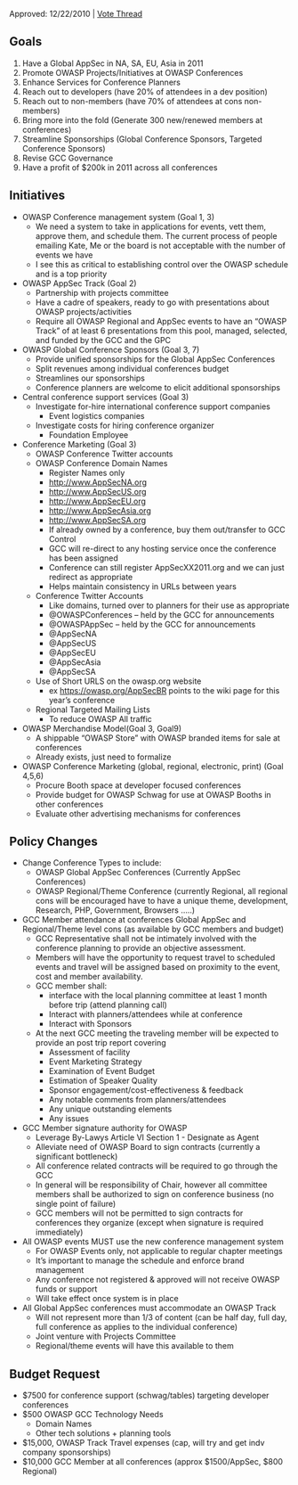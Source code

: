 Approved: 12/22/2010 | [Vote
Thread](https://lists.owasp.org/pipermail/global_conference_committee/2010-December/000663.html)

## Goals

1.  Have a Global AppSec in NA, SA, EU, Asia in 2011
2.  Promote OWASP Projects/Initiatives at OWASP Conferences
3.  Enhance Services for Conference Planners
4.  Reach out to developers (have 20% of attendees in a dev position)
5.  Reach out to non-members (have 70% of attendees at cons non-members)
6.  Bring more into the fold (Generate 300 new/renewed members at
    conferences)
7.  Streamline Sponsorships (Global Conference Sponsors, Targeted
    Conference Sponsors)
8.  Revise GCC Governance
9.  Have a profit of $200k in 2011 across all conferences

## Initiatives

  - OWASP Conference management system (Goal 1, 3)
      - We need a system to take in applications for events, vett them,
        approve them, and schedule them. The current process of people
        emailing Kate, Me or the board is not acceptable with the number
        of events we have
      - I see this as critical to establishing control over the OWASP
        schedule and is a top priority
  - OWASP AppSec Track (Goal 2)
      - Partnership with projects committee
      - Have a cadre of speakers, ready to go with presentations about
        OWASP projects/activities
      - Require all OWASP Regional and AppSec events to have an “OWASP
        Track” of at least 6 presentations from this pool, managed,
        selected, and funded by the GCC and the GPC
  - OWASP Global Conference Sponsors (Goal 3, 7)
      - Provide unified sponsorships for the Global AppSec Conferences
      - Split revenues among individual conferences budget
      - Streamlines our sponsorships
      - Conference planners are welcome to elicit additional
        sponsorships
  - Central conference support services (Goal 3)
      - Investigate for-hire international conference support companies
          - Event logistics companies
      - Investigate costs for hiring conference organizer
          - Foundation Employee
  - Conference Marketing (Goal 3)
      - OWASP Conference Twitter accounts
      - OWASP Conference Domain Names
          - Register Names only
          - <http://www.AppSecNA.org>
          - <http://www.AppSecUS.org>
          - <http://www.AppSecEU.org>
          - <http://www.AppSecAsia.org>
          - <http://www.AppSecSA.org>
          - If already owned by a conference, buy them out/transfer to
            GCC Control
          - GCC will re-direct to any hosting service once the
            conference has been assigned
          - Conference can still register AppSecXX2011.org and we can
            just redirect as appropriate
          - Helps maintain consistency in URLs between years
      - Conference Twitter Accounts
          - Like domains, turned over to planners for their use as
            appropriate
          - @OWASPConferences – held by the GCC for announcements
          - @OWASPAppSec – held by the GCC for announcements
          - @AppSecNA
          - @AppSecUS
          - @AppSecEU
          - @AppSecAsia
          - @AppSecSA
      - Use of Short URLS on the owasp.org website
          - ex <https://owasp.org/AppSecBR> points to the wiki page for
            this year’s conference
      - Regional Targeted Mailing Lists
          - To reduce OWASP All traffic
  - OWASP Merchandise Model(Goal 3, Goal9)
      - A shippable “OWASP Store” with OWASP branded items for sale at
        conferences
      - Already exists, just need to formalize
  - OWASP Conference Marketing (global, regional, electronic, print)
    (Goal 4,5,6)
      - Procure Booth space at developer focused conferences
      - Provide budget for OWASP Schwag for use at OWASP Booths in other
        conferences
      - Evaluate other advertising mechanisms for conferences

## Policy Changes

  - Change Conference Types to include:
      - OWASP Global AppSec Conferences (Currently AppSec Conferences)
      - OWASP Regional/Theme Conference (currently Regional, all
        regional cons will be encouraged have to have a unique theme,
        development, Research, PHP, Government, Browsers …..)
  - GCC Member attendance at conferences Global AppSec and
    Regional/Theme level cons (as available by GCC members and budget)
      - GCC Representative shall not be intimately involved with the
        conference planning to provide an objective assessment.
      - Members will have the opportunity to request travel to scheduled
        events and travel will be assigned based on proximity to the
        event, cost and member availability.
      - GCC member shall:
          - interface with the local planning committee at least 1 month
            before trip (attend planning call)
          - Interact with planners/attendees while at conference
          - Interact with Sponsors
      - At the next GCC meeting the traveling member will be expected to
        provide an post trip report covering
          - Assessment of facility
          - Event Marketing Strategy
          - Examination of Event Budget
          - Estimation of Speaker Quality
          - Sponsor engagement/cost-effectiveness & feedback
          - Any notable comments from planners/attendees
          - Any unique outstanding elements
          - Any issues
  - GCC Member signature authority for OWASP
      - Leverage By-Lawys Article VI Section 1 - Designate as Agent
      - Alleviate need of OWASP Board to sign contracts (currently a
        significant bottleneck)
      - All conference related contracts will be required to go through
        the GCC
      - In general will be responsibility of Chair, however all
        committee members shall be authorized to sign on conference
        business (no single point of failure)
      - GCC members will not be permitted to sign contracts for
        conferences they organize (except when signature is required
        immediately)
  - All OWASP events MUST use the new conference management system
      - For OWASP Events only, not applicable to regular chapter
        meetings
      - It’s important to manage the schedule and enforce brand
        management
      - Any conference not registered & approved will not receive OWASP
        funds or support
      - Will take effect once system is in place
  - All Global AppSec conferences must accommodate an OWASP Track
      - Will not represent more than 1/3 of content (can be half day,
        full day, full conference as applies to the individual
        conference)
      - Joint venture with Projects Committee
      - Regional/theme events will have this available to them

## Budget Request

  - $7500 for conference support (schwag/tables) targeting developer
    conferences
  - $500 OWASP GCC Technology Needs
      - Domain Names
      - Other tech solutions + planning tools
  - $15,000, OWASP Track Travel expenses (cap, will try and get indv
    company sponsorships)
  - $10,000 GCC Member at all conferences (approx $1500/AppSec, $800
    Regional)